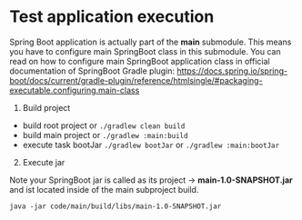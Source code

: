 # Test application execution

Spring Boot application is actually part of the **main** submodule.
This means you have to configure main SpringBoot class in this submodule.
You can read on how to configure main SpringBoot application class in official documentation 
of SpringBoot Gradle plugin: https://docs.spring.io/spring-boot/docs/current/gradle-plugin/reference/htmlsingle/#packaging-executable.configuring.main-class

1) Build project

- build root project or `./gradlew clean build`
- build main project or `./gradlew :main:build`
- execute task bootJar `./gradlew bootJar` or `./gradlew :main:bootJar`

2) Execute jar 

Note your SpringBoot jar is called as its project -> **main-1.0-SNAPSHOT.jar** and ist located inside of the main subproject build.

`java -jar code/main/build/libs/main-1.0-SNAPSHOT.jar`